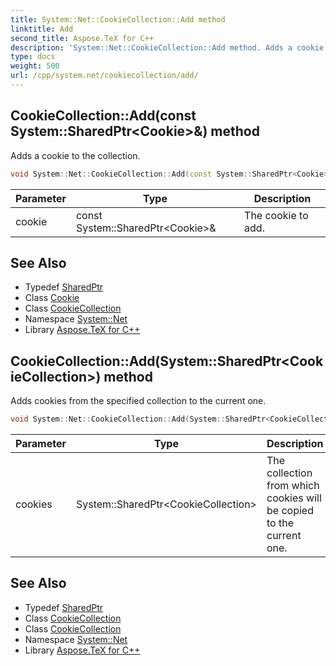 ```yaml
---
title: System::Net::CookieCollection::Add method
linktitle: Add
second_title: Aspose.TeX for C++
description: 'System::Net::CookieCollection::Add method. Adds a cookie to the collection in C++.'
type: docs
weight: 500
url: /cpp/system.net/cookiecollection/add/
---
```

## CookieCollection::Add(const System::SharedPtr\<Cookie\>\&) method


Adds a cookie to the collection.

```cpp
void System::Net::CookieCollection::Add(const System::SharedPtr<Cookie> &cookie) override
```


| Parameter | Type | Description |
| --- | --- | --- |
| cookie | const System::SharedPtr\<Cookie\>\& | The cookie to add. |

## See Also

* Typedef [SharedPtr](../../../system/sharedptr/)
* Class [Cookie](../../cookie/)
* Class [CookieCollection](../)
* Namespace [System::Net](../../)
* Library [Aspose.TeX for C++](../../../)
## CookieCollection::Add(System::SharedPtr\<CookieCollection\>) method


Adds cookies from the specified collection to the current one.

```cpp
void System::Net::CookieCollection::Add(System::SharedPtr<CookieCollection> cookies)
```


| Parameter | Type | Description |
| --- | --- | --- |
| cookies | System::SharedPtr\<CookieCollection\> | The collection from which cookies will be copied to the current one. |

## See Also

* Typedef [SharedPtr](../../../system/sharedptr/)
* Class [CookieCollection](../)
* Class [CookieCollection](../)
* Namespace [System::Net](../../)
* Library [Aspose.TeX for C++](../../../)
